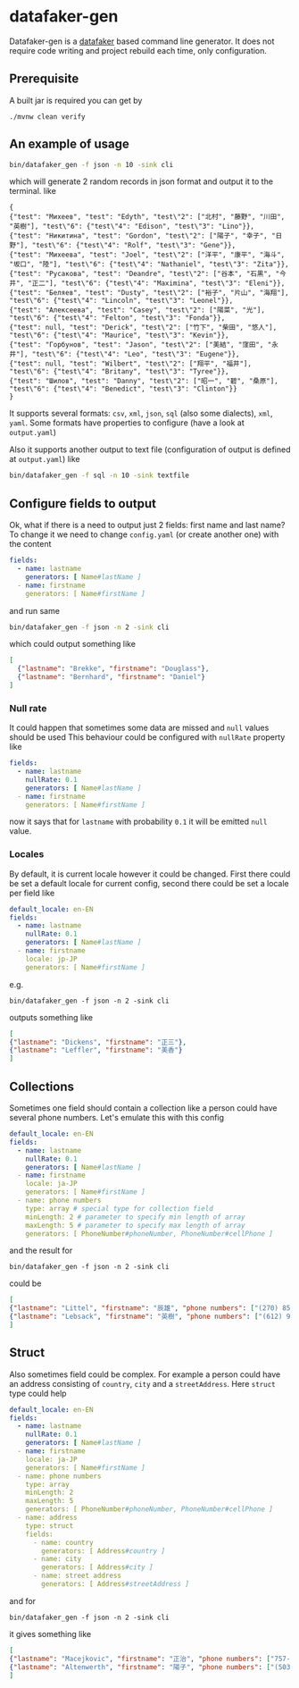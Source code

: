 # datafaker-gen

Datafaker-gen is a [datafaker](https://github.com/datafaker-net/datafaker) based command line generator.
It does not require code writing and project rebuild each time, only configuration.

## Prerequisite
A built jar is required
you can get by 
```
./mvnw clean verify
```

## An example of usage
```bash
bin/datafaker_gen -f json -n 10 -sink cli
```
which will generate 2 random records in json format and output it to the terminal.
like 
```
{
{"test": "Михеев", "test": "Edyth", "test\"2": ["北村", "藤野", "川田", "英樹"], "test\"6": {"test\"4": "Edison", "test\"3": "Lino"}},
{"test": "Никитина", "test": "Gordon", "test\"2": ["陽子", "幸子", "日野"], "test\"6": {"test\"4": "Rolf", "test\"3": "Gene"}},
{"test": "Михеева", "test": "Joel", "test\"2": ["洋平", "康平", "海斗", "坂口", "陸"], "test\"6": {"test\"4": "Nathaniel", "test\"3": "Zita"}},
{"test": "Русакова", "test": "Deandre", "test\"2": ["谷本", "石黒", "今井", "正二"], "test\"6": {"test\"4": "Maximina", "test\"3": "Eleni"}},
{"test": "Беляев", "test": "Dusty", "test\"2": ["裕子", "片山", "海翔"], "test\"6": {"test\"4": "Lincoln", "test\"3": "Leonel"}},
{"test": "Алексеева", "test": "Casey", "test\"2": ["陽菜", "光"], "test\"6": {"test\"4": "Felton", "test\"3": "Fonda"}},
{"test": null, "test": "Derick", "test\"2": ["竹下", "柴田", "悠人"], "test\"6": {"test\"4": "Maurice", "test\"3": "Kevin"}},
{"test": "Горбунов", "test": "Jason", "test\"2": ["美結", "窪田", "永井"], "test\"6": {"test\"4": "Leo", "test\"3": "Eugene"}},
{"test": null, "test": "Wilbert", "test\"2": ["翔平", "福井"], "test\"6": {"test\"4": "Britany", "test\"3": "Tyree"}},
{"test": "Шилов", "test": "Danny", "test\"2": ["昭一", "碧", "桑原"], "test\"6": {"test\"4": "Benedict", "test\"3": "Clinton"}}
}
```

It supports several formats: `csv`, `xml`, `json`, `sql` (also some dialects), `xml`, `yaml`.
Some formats have properties to configure (have a look at `output.yaml`)

Also it supports another output to text file (configuration of output is defined at `output.yaml`) like 

```bash
bin/datafaker_gen -f sql -n 10 -sink textfile
```

## Configure fields to output
Ok, what if there is a need to output just 2 fields: first name and last name?
To change it we need to change `config.yaml` (or create another one) with the content
```yaml
fields:
  - name: lastname
    generators: [ Name#lastName ]
  - name: firstname
    generators: [ Name#firstName ]
```
and run same 
```bash
bin/datafaker_gen -f json -n 2 -sink cli
```
which could output something like
```json
[
  {"lastname": "Brekke", "firstname": "Douglass"},
  {"lastname": "Bernhard", "firstname": "Daniel"}
]
```
### Null rate
It could happen that sometimes some data are missed and `null` values should be used
This behaviour could be configured with `nullRate` property like
```yaml
fields:
  - name: lastname
    nullRate: 0.1
    generators: [ Name#lastName ]
  - name: firstname
    generators: [ Name#firstName ]
```
now it says that for `lastname` with probability `0.1` it will be emitted `null` value.

### Locales

By default, it is current locale however it could be changed.
First there could be set a default locale for current config, second there could be set a locale per field like
```yaml
default_locale: en-EN
fields:
  - name: lastname
    nullRate: 0.1
    generators: [ Name#lastName ]
  - name: firstname
    locale: jp-JP
    generators: [ Name#firstName ]
```
e.g.
```
bin/datafaker_gen -f json -n 2 -sink cli
```
outputs something like
```json
[
{"lastname": "Dickens", "firstname": "正三"},
{"lastname": "Leffler", "firstname": "美香"}
]
```

## Collections
Sometimes one field should contain a collection like a person could have several phone numbers.
Let's emulate this with this config
```yaml
default_locale: en-EN
fields:
  - name: lastname
    nullRate: 0.1
    generators: [ Name#lastName ]
  - name: firstname
    locale: ja-JP
    generators: [ Name#firstName ]
  - name: phone numbers
    type: array # special type for collection field
    minLength: 2 # parameter to specify min length of array
    maxLength: 5 # parameter to specify max length of array
    generators: [ PhoneNumber#phoneNumber, PhoneNumber#cellPhone ]
```

and the result for
```
bin/datafaker_gen -f json -n 2 -sink cli
```
could be 
```json
[
{"lastname": "Littel", "firstname": "辰雄", "phone numbers": ["(270) 857-3976 x5352", "(605) 253-6302 x5863"]},
{"lastname": "Lebsack", "firstname": "英樹", "phone numbers": ["(612) 956-2065", "1-708-334-9522", "(973) 979-3113", "1-484-404-4443"]}
]
```

## Struct
Also sometimes field could be complex. For example a person could have an address consisting of `country`, `city` and a `streetAddress`.
Here `struct` type could help
```yaml
default_locale: en-EN
fields:
  - name: lastname
    nullRate: 0.1
    generators: [ Name#lastName ]
  - name: firstname
    locale: ja-JP
    generators: [ Name#firstName ]
  - name: phone numbers
    type: array
    minLength: 2
    maxLength: 5
    generators: [ PhoneNumber#phoneNumber, PhoneNumber#cellPhone ]
  - name: address
    type: struct
    fields:
      - name: country
        generators: [ Address#country ]
      - name: city
        generators: [ Address#city ]
      - name: street address
        generators: [ Address#streetAddress ]
```
and for 
```
bin/datafaker_gen -f json -n 2 -sink cli
```
it gives something like
```json
[
{"lastname": "Macejkovic", "firstname": "正治", "phone numbers": ["757-317-9481", "(707) 678-8732", "(970) 270-9267", "(224) 209-6756"], "address": {"country": "Heard Island and McDonald Islands", "city": "New Chrissy", "street address": "961 Arthur Shoal"}},
{"lastname": "Altenwerth", "firstname": "陽子", "phone numbers": ["(503) 412-1163 x5984", "1-260-832-0986"], "address": {"country": "Dominican Republic", "city": "East Ed", "street address": "955 Martin Tunnel"}}
]
```